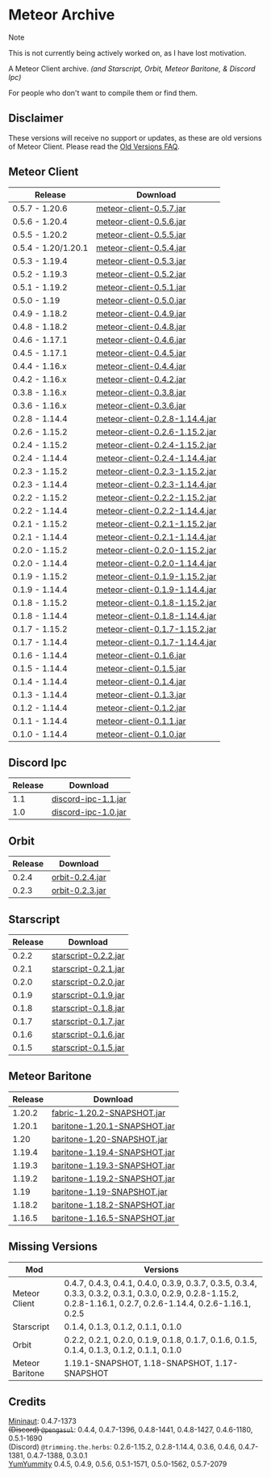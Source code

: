 # Meteor Archive

> [!NOTE]
> This is not currently being actively worked on, as I have lost motivation.

A Meteor Client archive. *(and Starscript, Orbit, Meteor Baritone, & Discord Ipc)*

For people who don't want to compile them or find them.

## Disclaimer

These versions will receive no support or updates, as these are old versions of Meteor Client. Please read the [Old Versions FAQ](https://meteorclient.com/faq/old-versions).

## Meteor Client

| Release             | Download                                                                                                                                   |
|---------------------|--------------------------------------------------------------------------------------------------------------------------------------------|
| 0.5.7 - 1.20.6      | [meteor-client-0.5.7.jar](https://github.com/ManInMyVan/meteor-archive/raw/main/files/meteor-client/meteor-client-0.5.7.jar)               |
| 0.5.6 - 1.20.4      | [meteor-client-0.5.6.jar](https://github.com/ManInMyVan/meteor-archive/raw/main/files/meteor-client/meteor-client-0.5.6.jar)               |
| 0.5.5 - 1.20.2      | [meteor-client-0.5.5.jar](https://github.com/ManInMyVan/meteor-archive/raw/main/files/meteor-client/meteor-client-0.5.5.jar)               |
| 0.5.4 - 1.20/1.20.1 | [meteor-client-0.5.4.jar](https://github.com/ManInMyVan/meteor-archive/raw/main/files/meteor-client/meteor-client-0.5.4.jar)               |
| 0.5.3 - 1.19.4      | [meteor-client-0.5.3.jar](https://github.com/ManInMyVan/meteor-archive/raw/main/files/meteor-client/meteor-client-0.5.3.jar)               |
| 0.5.2 - 1.19.3      | [meteor-client-0.5.2.jar](https://github.com/ManInMyVan/meteor-archive/raw/main/files/meteor-client/meteor-client-0.5.2.jar)               |
| 0.5.1 - 1.19.2      | [meteor-client-0.5.1.jar](https://github.com/ManInMyVan/meteor-archive/raw/main/files/meteor-client/meteor-client-0.5.1.jar)               |
| 0.5.0 - 1.19        | [meteor-client-0.5.0.jar](https://github.com/ManInMyVan/meteor-archive/raw/main/files/meteor-client/meteor-client-0.5.0.jar)               |
| 0.4.9 - 1.18.2      | [meteor-client-0.4.9.jar](https://github.com/ManInMyVan/meteor-archive/raw/main/files/meteor-client/meteor-client-0.4.9.jar)               |
| 0.4.8 - 1.18.2      | [meteor-client-0.4.8.jar](https://github.com/ManInMyVan/meteor-archive/raw/main/files/meteor-client/meteor-client-0.4.8.jar)               |
| 0.4.6 - 1.17.1      | [meteor-client-0.4.6.jar](https://github.com/ManInMyVan/meteor-archive/raw/main/files/meteor-client/meteor-client-0.4.6.jar)               |
| 0.4.5 - 1.17.1      | [meteor-client-0.4.5.jar](https://github.com/ManInMyVan/meteor-archive/raw/main/files/meteor-client/meteor-client-0.4.5.jar)               |
| 0.4.4 - 1.16.x      | [meteor-client-0.4.4.jar](https://github.com/ManInMyVan/meteor-archive/raw/main/files/meteor-client/meteor-client-0.4.4.jar)               |
| 0.4.2 - 1.16.x      | [meteor-client-0.4.2.jar](https://github.com/ManInMyVan/meteor-archive/raw/main/files/meteor-client/meteor-client-0.4.2.jar)               |
| 0.3.8 - 1.16.x      | [meteor-client-0.3.8.jar](https://github.com/ManInMyVan/meteor-archive/raw/main/files/meteor-client/meteor-client-0.3.8.jar)               |
| 0.3.6 - 1.16.x      | [meteor-client-0.3.6.jar](https://github.com/ManInMyVan/meteor-archive/raw/main/files/meteor-client/meteor-client-0.3.6.jar)               |
| 0.2.8 - 1.14.4      | [meteor-client-0.2.8-1.14.4.jar](https://github.com/ManInMyVan/meteor-archive/raw/main/files/meteor-client/meteor-client-0.2.8-1.14.4.jar) |
| 0.2.6 - 1.15.2      | [meteor-client-0.2.6-1.15.2.jar](https://github.com/ManInMyVan/meteor-archive/raw/main/files/meteor-client/meteor-client-0.2.6-1.15.2.jar) |
| 0.2.4 - 1.15.2      | [meteor-client-0.2.4-1.15.2.jar](https://github.com/ManInMyVan/meteor-archive/raw/main/files/meteor-client/meteor-client-0.2.4-1.15.2.jar) |
| 0.2.4 - 1.14.4      | [meteor-client-0.2.4-1.14.4.jar](https://github.com/ManInMyVan/meteor-archive/raw/main/files/meteor-client/meteor-client-0.2.4-1.14.4.jar) |
| 0.2.3 - 1.15.2      | [meteor-client-0.2.3-1.15.2.jar](https://github.com/ManInMyVan/meteor-archive/raw/main/files/meteor-client/meteor-client-0.2.3-1.15.2.jar) |
| 0.2.3 - 1.14.4      | [meteor-client-0.2.3-1.14.4.jar](https://github.com/ManInMyVan/meteor-archive/raw/main/files/meteor-client/meteor-client-0.2.3-1.14.4.jar) |
| 0.2.2 - 1.15.2      | [meteor-client-0.2.2-1.15.2.jar](https://github.com/ManInMyVan/meteor-archive/raw/main/files/meteor-client/meteor-client-0.2.2-1.15.2.jar) |
| 0.2.2 - 1.14.4      | [meteor-client-0.2.2-1.14.4.jar](https://github.com/ManInMyVan/meteor-archive/raw/main/files/meteor-client/meteor-client-0.2.2-1.14.4.jar) |
| 0.2.1 - 1.15.2      | [meteor-client-0.2.1-1.15.2.jar](https://github.com/ManInMyVan/meteor-archive/raw/main/files/meteor-client/meteor-client-0.2.1-1.15.2.jar) |
| 0.2.1 - 1.14.4      | [meteor-client-0.2.1-1.14.4.jar](https://github.com/ManInMyVan/meteor-archive/raw/main/files/meteor-client/meteor-client-0.2.1-1.14.4.jar) |
| 0.2.0 - 1.15.2      | [meteor-client-0.2.0-1.15.2.jar](https://github.com/ManInMyVan/meteor-archive/raw/main/files/meteor-client/meteor-client-0.2.0-1.15.2.jar) |
| 0.2.0 - 1.14.4      | [meteor-client-0.2.0-1.14.4.jar](https://github.com/ManInMyVan/meteor-archive/raw/main/files/meteor-client/meteor-client-0.2.0-1.14.4.jar) |
| 0.1.9 - 1.15.2      | [meteor-client-0.1.9-1.15.2.jar](https://github.com/ManInMyVan/meteor-archive/raw/main/files/meteor-client/meteor-client-0.1.9-1.15.2.jar) |
| 0.1.9 - 1.14.4      | [meteor-client-0.1.9-1.14.4.jar](https://github.com/ManInMyVan/meteor-archive/raw/main/files/meteor-client/meteor-client-0.1.9-1.14.4.jar) |
| 0.1.8 - 1.15.2      | [meteor-client-0.1.8-1.15.2.jar](https://github.com/ManInMyVan/meteor-archive/raw/main/files/meteor-client/meteor-client-0.1.8-1.15.2.jar) |
| 0.1.8 - 1.14.4      | [meteor-client-0.1.8-1.14.4.jar](https://github.com/ManInMyVan/meteor-archive/raw/main/files/meteor-client/meteor-client-0.1.8-1.14.4.jar) |
| 0.1.7 - 1.15.2      | [meteor-client-0.1.7-1.15.2.jar](https://github.com/ManInMyVan/meteor-archive/raw/main/files/meteor-client/meteor-client-0.1.7-1.15.2.jar) |
| 0.1.7 - 1.14.4      | [meteor-client-0.1.7-1.14.4.jar](https://github.com/ManInMyVan/meteor-archive/raw/main/files/meteor-client/meteor-client-0.1.7-1.14.4.jar) |
| 0.1.6 - 1.14.4      | [meteor-client-0.1.6.jar](https://github.com/ManInMyVan/meteor-archive/raw/main/files/meteor-client/meteor-client-0.1.6.jar)               |
| 0.1.5 - 1.14.4      | [meteor-client-0.1.5.jar](https://github.com/ManInMyVan/meteor-archive/raw/main/files/meteor-client/meteor-client-0.1.5.jar)               |
| 0.1.4 - 1.14.4      | [meteor-client-0.1.4.jar](https://github.com/ManInMyVan/meteor-archive/raw/main/files/meteor-client/meteor-client-0.1.4.jar)               |
| 0.1.3 - 1.14.4      | [meteor-client-0.1.3.jar](https://github.com/ManInMyVan/meteor-archive/raw/main/files/meteor-client/meteor-client-0.1.3.jar)               |
| 0.1.2 - 1.14.4      | [meteor-client-0.1.2.jar](https://github.com/ManInMyVan/meteor-archive/raw/main/files/meteor-client/meteor-client-0.1.2.jar)               |
| 0.1.1 - 1.14.4      | [meteor-client-0.1.1.jar](https://github.com/ManInMyVan/meteor-archive/raw/main/files/meteor-client/meteor-client-0.1.1.jar)               |
| 0.1.0 - 1.14.4      | [meteor-client-0.1.0.jar](https://github.com/ManInMyVan/meteor-archive/raw/main/files/meteor-client/meteor-client-0.1.0.jar)               |

## Discord Ipc

| Release | Download                                                                                                               |
|---------|------------------------------------------------------------------------------------------------------------------------|
| 1.1     | [discord-ipc-1.1.jar](https://github.com/ManInMyVan/meteor-archive/raw/main/files/discord-ipc/1.1/discord-ipc-1.1.jar) |
| 1.0     | [discord-ipc-1.0.jar](https://github.com/ManInMyVan/meteor-archive/raw/main/files/discord-ipc/1.0/discord-ipc-1.0.jar) |

## Orbit

| Release | Download                                                                                                   |
|---------|------------------------------------------------------------------------------------------------------------|
| 0.2.4   | [orbit-0.2.4.jar](https://github.com/ManInMyVan/meteor-archive/raw/main/files/orbit/0.2.4/orbit-0.2.4.jar) |
| 0.2.3   | [orbit-0.2.3.jar](https://github.com/ManInMyVan/meteor-archive/raw/main/files/orbit/0.2.3/orbit-0.2.3.jar) |

## Starscript

| Release | Download                                                                                                                  |
|---------|---------------------------------------------------------------------------------------------------------------------------|
| 0.2.2   | [starscript-0.2.2.jar](https://github.com/ManInMyVan/meteor-archive/raw/main/files/starscript/0.2.2/starscript-0.2.2.jar) |
| 0.2.1   | [starscript-0.2.1.jar](https://github.com/ManInMyVan/meteor-archive/raw/main/files/starscript/0.2.1/starscript-0.2.1.jar) |
| 0.2.0   | [starscript-0.2.0.jar](https://github.com/ManInMyVan/meteor-archive/raw/main/files/starscript/0.2.0/starscript-0.2.0.jar) |
| 0.1.9   | [starscript-0.1.9.jar](https://github.com/ManInMyVan/meteor-archive/raw/main/files/starscript/0.1.9/starscript-0.1.9.jar) |
| 0.1.8   | [starscript-0.1.8.jar](https://github.com/ManInMyVan/meteor-archive/raw/main/files/starscript/0.1.8/starscript-0.1.8.jar) |
| 0.1.7   | [starscript-0.1.7.jar](https://github.com/ManInMyVan/meteor-archive/raw/main/files/starscript/0.1.7/starscript-0.1.7.jar) |
| 0.1.6   | [starscript-0.1.6.jar](https://github.com/ManInMyVan/meteor-archive/raw/main/files/starscript/0.1.6/starscript-0.1.6.jar) |
| 0.1.5   | [starscript-0.1.5.jar](https://github.com/ManInMyVan/meteor-archive/raw/main/files/starscript/0.1.5/starscript-0.1.5.jar) |

## Meteor Baritone

| Release | Download                                                                                                                          |
|---------|-----------------------------------------------------------------------------------------------------------------------------------|
| 1.20.2  | [fabric-1.20.2-SNAPSHOT.jar](https://github.com/ManInMyVan/meteor-archive/raw/main/files/baritone/fabric-1.20.2-SNAPSHOT.jar)     |
| 1.20.1  | [baritone-1.20.1-SNAPSHOT.jar](https://github.com/ManInMyVan/meteor-archive/raw/main/files/baritone/baritone-1.20.1-SNAPSHOT.jar) |
| 1.20    | [baritone-1.20-SNAPSHOT.jar](https://github.com/ManInMyVan/meteor-archive/raw/main/files/baritone/baritone-1.20-SNAPSHOT.jar)     |
| 1.19.4  | [baritone-1.19.4-SNAPSHOT.jar](https://github.com/ManInMyVan/meteor-archive/raw/main/files/baritone/baritone-1.19.4-SNAPSHOT.jar) |
| 1.19.3  | [baritone-1.19.3-SNAPSHOT.jar](https://github.com/ManInMyVan/meteor-archive/raw/main/files/baritone/baritone-1.19.3-SNAPSHOT.jar) |
| 1.19.2  | [baritone-1.19.2-SNAPSHOT.jar](https://github.com/ManInMyVan/meteor-archive/raw/main/files/baritone/baritone-1.19.2-SNAPSHOT.jar) |
| 1.19    | [baritone-1.19-SNAPSHOT.jar](https://github.com/ManInMyVan/meteor-archive/raw/main/files/baritone/baritone-1.19-SNAPSHOT.jar)     |
| 1.18.2  | [baritone-1.18.2-SNAPSHOT.jar](https://github.com/ManInMyVan/meteor-archive/raw/main/files/baritone/baritone-1.18.2-SNAPSHOT.jar) |
| 1.16.5  | [baritone-1.16.5-SNAPSHOT.jar](https://github.com/ManInMyVan/meteor-archive/raw/main/files/baritone/baritone-1.16.5-SNAPSHOT.jar) |

## Missing Versions

| Mod             | Versions                                                                                                                                                        |
|-----------------|-----------------------------------------------------------------------------------------------------------------------------------------------------------------|
| Meteor Client   | 0.4.7, 0.4.3, 0.4.1, 0.4.0, 0.3.9, 0.3.7, 0.3.5, 0.3.4, 0.3.3, 0.3.2, 0.3.1, 0.3.0, 0.2.9, 0.2.8-1.15.2, 0.2.8-1.16.1, 0.2.7, 0.2.6-1.14.4, 0.2.6-1.16.1, 0.2.5 |
| Starscript      | 0.1.4, 0.1.3, 0.1.2, 0.1.1, 0.1.0                                                                                                                               |
| Orbit           | 0.2.2, 0.2.1, 0.2.0, 0.1.9, 0.1.8, 0.1.7, 0.1.6, 0.1.5, 0.1.4, 0.1.3, 0.1.2, 0.1.1, 0.1.0                                                                       |
| Meteor Baritone | 1.19.1-SNAPSHOT, 1.18-SNAPSHOT, 1.17-SNAPSHOT                                                                                                                   |

## Credits

[Mininaut](https://github.com/Mininaut): 0.4.7-1373\
~~(Discord) `@pengasul`~~: 0.4.4, 0.4.7-1396, 0.4.8-1441, 0.4.8-1427, 0.4.6-1180, 0.5.1-1690\
(Discord) `@trimming.the.herbs`: 0.2.6-1.15.2, 0.2.8-1.14.4, 0.3.6, 0.4.6, 0.4.7-1381, 0.4.7-1388, 0.3.0.1\
[YumYummity](https://github.com/YumYummity) 0.4.5, 0.4.9, 0.5.6, 0.5.1-1571, 0.5.0-1562, 0.5.7-2079
